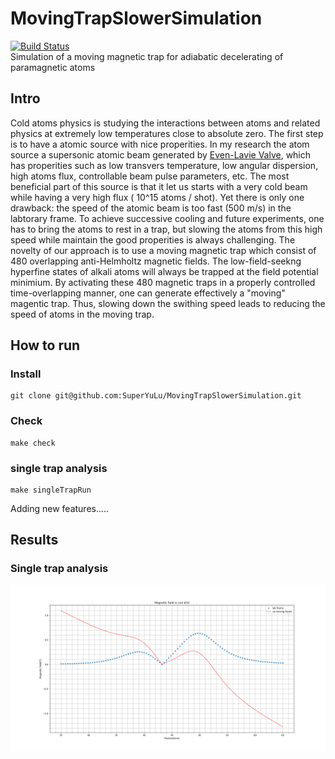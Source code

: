 # MovingTrapSlowerSimulation  
[![Build Status](https://travis-ci.org/SuperYuLu/MovingTrapSlowerSimulation.svg?branch=master)](https://travis-ci.org/SuperYuLu/MovingTrapSlowerSimulation)  
Simulation of a moving magnetic trap for adiabatic decelerating of paramagnetic atoms

## Intro  
Cold atoms physics is studying the interactions between atoms and related physics at extremely low temperatures close to absolute zero. The first step is to have a atomic source with nice properities. In my research the atom source a supersonic atomic beam generated by [Even-Lavie Valve](https://sites.google.com/site/evenlavievalve/home), which has properities such as low transvers temperature, low angular dispersion, high atoms flux, controllable beam pulse parameters, etc. The most beneficial part of this source is that it let us starts with a very cold beam while having a very high flux ( 10^15 atoms / shot). Yet there is only one drawback: the speed of the atomic beam is too fast (500 m/s) in the labtorary frame. To achieve successive cooling and future experiments, one has to bring the atoms to rest in a trap, but slowing the atoms from this high speed while maintain the good properities is always challenging. 
The novelty of our approach is to use a moving magnetic trap which consist of 480 overlapping anti-Helmholtz magnetic fields. The low-field-seekng hyperfine states of alkali atoms will always be trapped at the field potential minimium. By activating these 480 magnetic traps in a properly controlled time-overlapping manner, one can generate effectively a "moving" magentic trap. Thus, slowing down the swithing speed leads to reducing the speed of atoms in the moving trap.  

## How to run  
### Install  

```
git clone git@github.com:SuperYuLu/MovingTrapSlowerSimulation.git
```

### Check  

```
make check
```

### single trap analysis  

```
make singleTrapRun
```

Adding new features.....  

## Results  
### Single trap analysis  
![single trap run](https://github.com/SuperYuLu/MovingTrapSlowerSimulation/blob/master/img/singleTrapRun.png)

